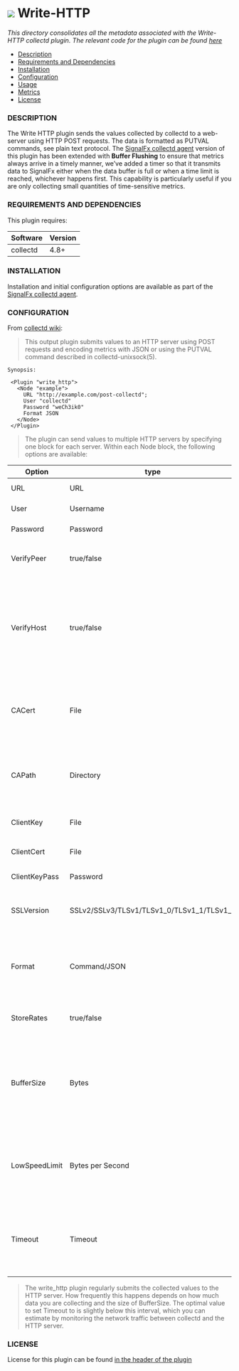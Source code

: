# ![](https://github.com/signalfx/integrations/blob/master/collectd/img/integration_collectd.png) Write-HTTP

_This directory consolidates all the metadata associated with the Write-HTTP collectd plugin. The relevant code for the plugin can be found [here](https://github.com/signalfx/collectd/blob/master/src/write_http.c)_

- [Description](#description)
- [Requirements and Dependencies](#requirements-and-dependencies)
- [Installation](#installation)
- [Configuration](#configuration)
- [Usage](#usage)
- [Metrics](#metrics)
- [License](#license)

### DESCRIPTION

The Write HTTP plugin sends the values collected by collectd to a web-server using HTTP POST requests. The data is formatted as PUTVAL commands, see plain text protocol. The [SignalFx collectd agent](https://github.com/signalfx/collectd) version of this plugin has been extended with **Buffer Flushing** to ensure that metrics always arrive in a timely manner, we’ve added a timer so that it transmits data to SignalFx either when the data buffer is full or when a time limit is reached, whichever happens first. This capability is particularly useful if you are only collecting small quantities of time-sensitive metrics.

### REQUIREMENTS AND DEPENDENCIES

This plugin requires:

| Software | Version |
|----------|---------|
| collectd |  4.8+   |

### INSTALLATION

Installation and initial configuration options are available as part of the [SignalFx collectd agent](https://github.com/signalfx/integrations/tree/master/collectd).


### CONFIGURATION

From [collectd wiki](https://collectd.org/documentation/manpages/collectd.conf.5.shtml#plugin_write_http):

>This output plugin submits values to an HTTP server using POST requests and encoding metrics with JSON or using the PUTVAL command described in collectd-unixsock(5).

```
Synopsis:

 <Plugin "write_http">
   <Node "example">
     URL "http://example.com/post-collectd";
     User "collectd"
     Password "weCh3ik0"
     Format JSON
   </Node>
 </Plugin>
```
> The plugin can send values to multiple HTTP servers by specifying one <Node Name> block for each server. Within each Node block, the following options are available:

| Option | type | description |
|----------|---------|---------------------|
|URL| URL|URL to which the values are submitted to. Mandatory.|
|User| Username|Optional user name needed for authentication.|
|Password| Password|Optional password needed for authentication.|
|VerifyPeer| true/false|Enable or disable peer SSL certificate verification. See http://curl.haxx.se/docs/sslcerts.html for details. Enabled by default.|
|VerifyHost| true/false|Enable or disable peer host name verification. If enabled, the plugin checks if the Common Name or a Subject Alternate Name field of the SSL certificate matches the host name provided by the URL option. If this identity check fails, the connection is aborted. Obviously, only works when connecting to a SSL enabled server. Enabled by default.|
|CACert |File|File that holds one or more SSL certificates. If you want to use HTTPS you will possibly need this option. What CA certificates come bundled with libcurl and are checked by default depends on the distribution you use.|
|CAPath| Directory|Directory holding one or more CA certificate files. You can use this if for some reason all the needed CA certificates aren't in the same file and can't be pointed to using the CACert option. Requires libcurl to be built against OpenSSL.|
|ClientKey| File|File that holds the private key in PEM format to be used for certificate-based authentication.|
|ClientCert| File|File that holds the SSL certificate to be used for certificate-based authentication.|
|ClientKeyPass| Password|Password required to load the private key in ClientKey.|
|SSLVersion | SSLv2/SSLv3/TLSv1/TLSv1\_0/TLSv1\_1/TLSv1\_2|Define which SSL protocol version must be used. By default libcurl will attempt to figure out the remote SSL protocol version. See curl\_easy\_setopt(3) for more details.|
|Format |Command/JSON|Format of the output to generate. If set to Command, will create output that is understood by the Exec and UnixSock plugins. When set to JSON, will create output in the JavaScript Object Notation (JSON). Defaults to Command.|
|StoreRates| true/false|If set to true, convert counter values to rates. If set to false (the default) counter values are stored as is, i.e. as an increasing integer number.|
|BufferSize| Bytes|Sets the send buffer size to Bytes. By increasing this buffer, less HTTP requests will be generated, but more metrics will be batched / metrics are cached for longer before being sent, introducing additional delay until they are available on the server side. Bytes must be at least 1024 and cannot exceed the size of an int, i.e. 2 GByte. Defaults to 4096.|
|LowSpeedLimit| Bytes per Second|Sets the minimal transfer rate in Bytes per Second below which the connection with the HTTP server will be considered too slow and aborted. All the data submitted over this connection will probably be lost. Defaults to 0, which means no minimum transfer rate is enforced.|
|Timeout| Timeout|Sets the maximum time in milliseconds given for HTTP POST operations to complete. When this limit is reached, the POST operation will be aborted, and all the data in the current send buffer will probably be lost. Defaults to 0, which means the connection never times out.|

>The write_http plugin regularly submits the collected values to the HTTP server. How frequently this happens depends on how much data you are collecting and the size of BufferSize. The optimal value to set Timeout to is slightly below this interval, which you can estimate by monitoring the network traffic between collectd and the HTTP server.


### LICENSE

License for this plugin can be found [in the header of the plugin](https://github.com/signalfx/collectd/blob/master/src/write_http.c)

